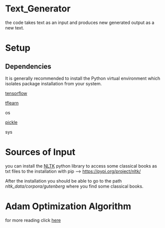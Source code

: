 # Text_Generator

the code takes text as an input and produces new generated output as a new text.

# Setup

## Dependencies

It is generally recommended to install the Python virtual environment which isolates package installation from your system.

[tensorflow](https://www.tensorflow.org/install/pip)

[tflearn](http://tflearn.org/)

os

[pickle](https://docs.python.org/3/library/pickle.html)

sys

# Sources of Input

you can install the [NLTK](https://www.nltk.org/) python library to access some classical books as txt files
to the installation with pip --> https://pypi.org/project/nltk/

After the installation you should be able to go to the path *nltk_data/corpora/gutenberg* where you find some classical books.

# Adam Optimization Algorithm 
for more reading click [here](https://machinelearningmastery.com/adam-optimization-algorithm-for-deep-learning/)
